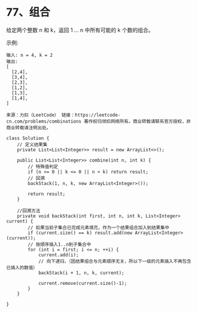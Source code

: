 77、组合
===
给定两个整数 n 和 k，返回 1 ... n 中所有可能的 k 个数的组合。<br>

示例:<br>
```
输入: n = 4, k = 2
输出:
[
  [2,4],
  [3,4],
  [2,3],
  [1,2],
  [1,3],
  [1,4],
]
```

``
来源：力扣（LeetCode）
链接：https://leetcode-cn.com/problems/combinations
著作权归领扣网络所有。商业转载请联系官方授权，非商业转载请注明出处。
``

```
class Solution {
    // 定义结果集
    private List<List<Integer>> result = new ArrayList<>();
    
    public List<List<Integer>> combine(int n, int k) {
        // 特殊值判定
        if (n <= 0 || k <= 0 || n < k) return result;
        // 回溯
        backStack(1, n, k, new ArrayList<Integer>());

        return result;
    }

    //回溯方法
    private void backStack(int first, int n, int k, List<Integer> current) {
        // 如果当前子集合已完成元素填充，作为一个结果组合加入到结果集中
        if (current.size() == k) result.add(new ArrayList<Integer>(current));
        // 按顺序插入1..n到子集合中
        for (int i = first; i <= n; ++i) {
            current.add(i);
            // 向下递归，（因结果组合与元素顺序无关，所以下一级的元素插入不再包含已插入的数值）
            backStack(i + 1, n, k, current);
            
            current.remove(current.size()-1);
        }
    }

}         
```
